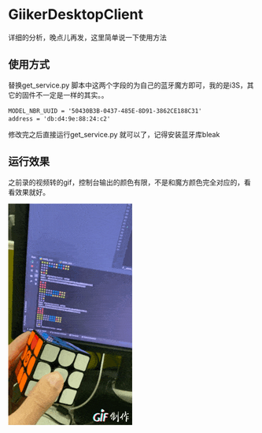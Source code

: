 # GiikerDesktopClient
详细的分析，晚点儿再发，这里简单说一下使用方法

## 使用方式
替换get_service.py 脚本中这两个字段的为自己的蓝牙魔方即可，我的是i3S，其它的固件不一定是一样的其实。。
```
MODEL_NBR_UUID = '50430B3B-0437-485E-8D91-3862CE188C31'
address = 'db:d4:9e:88:24:c2'
```
修改完之后直接运行get_service.py 就可以了，记得安装蓝牙库bleak

## 运行效果
之前录的视频转的gif，控制台输出的颜色有限，不是和魔方颜色完全对应的，看看效果就好。

![](https://github.com/EggUncle/Demo/blob/master/markdownimg/IMG_2508.GIF?raw=true)
